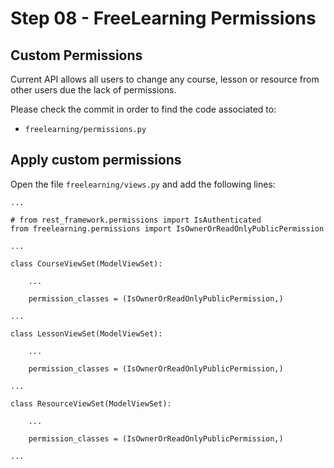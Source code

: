 # Step 08 - FreeLearning Permissions

## Custom Permissions

Current API allows all users to change any course, lesson or resource from other users due the lack of permissions.

Please check the commit in order to find the code associated to:
* `freelearning/permissions.py`

## Apply custom permissions

Open the file `freelearning/views.py` and add the following lines:

```
...

# from rest_framework.permissions import IsAuthenticated
from freelearning.permissions import IsOwnerOrReadOnlyPublicPermission

...

class CourseViewSet(ModelViewSet):

    ...

    permission_classes = (IsOwnerOrReadOnlyPublicPermission,)

...

class LessonViewSet(ModelViewSet):

    ...

    permission_classes = (IsOwnerOrReadOnlyPublicPermission,)

...

class ResourceViewSet(ModelViewSet):

    ...

    permission_classes = (IsOwnerOrReadOnlyPublicPermission,)

...
```